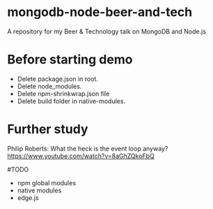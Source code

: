 # mongodb-node-beer-and-tech
A repository for my Beer &amp; Technology talk on MongoDB and Node.js

# Before starting demo
* Delete package.json in root.
* Delete node_modules.
* Delete npm-shrinkwrap.json file
* Delete build folder in native-modules.

# Further study
Philip Roberts: What the heck is the event loop anyway? https://www.youtube.com/watch?v=8aGhZQkoFbQ

#TODO
* npm global modules
* native modules
* edge.js

